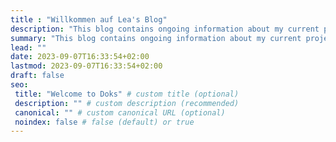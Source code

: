 ```yaml
---
title : "Willkommen auf Lea's Blog"
description: "This blog contains ongoing information about my current project in the subject Virtual and Augmented Reality."
summary: "This blog contains ongoing information about my current project in the subject Virtual and Augmented Reality."
lead: ""
date: 2023-09-07T16:33:54+02:00
lastmod: 2023-09-07T16:33:54+02:00
draft: false
seo:
 title: "Welcome to Doks" # custom title (optional)
 description: "" # custom description (recommended)
 canonical: "" # custom canonical URL (optional)
 noindex: false # false (default) or true
---
```

